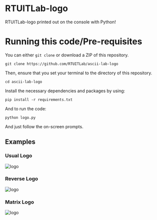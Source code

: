 # RTUITLab-logo

 RTUITLab-logo printed out on the console with Python!

# Running this code/Pre-requisites

You can either `git clone` or download a ZIP of this repository.

 `git clone https://github.com/RTUITLab/ascii-lab-logo`

Then, ensure that you set your terminal to the directory of this repository.

 `cd ascii-lab-logo`

Install the necessary dependencies and packages by using:

 `pip install -r requirements.txt`

And to run the code:

 `python logo.py`

And just follow the on-screen prompts.

## Examples

### Usual Logo

![logo](assets/logo-example.gif)

### Reverse Logo

![logo](assets/logo-reversed-example.gif)

### Matrix Logo

![logo](assets/logo-matrix-example.gif)
